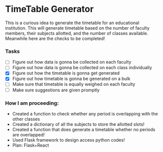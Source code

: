 # TimeTable Generator
This is a curious idea to generate the timetable for an educational institution.
This will generate timetable based on the number of faculty members, their subjects allotted, and the number of classes available. 
Meanwhile here are the checks to be completed!
### Tasks
- [ ] Figure out how data is gonna be collected on each faculty
- [ ] Figure out how data is gonna be collected on each class individually
- [x] Figure out how the timetable is gonna get generated
- [x] Figure out how timetable is gonna be generated on a bulk
- [ ] Make sure that timetable is equally weighed on each faculty
- [ ] Make sure suggestions are given promptly
### How I am proceeding: 
- Created a function to check whether any period is overlapping with the other classes
- Created a dictionary of all the subjects to store the allotted slots!
- Created a function that does generate a timetable whether no periods are overlapped!
- Used Flask framework to design access python codes!
- Plan: Flask+React
